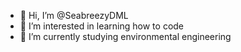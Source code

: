 - 👋 Hi, I’m @SeabreezyDML
- 👀 I’m interested in learning how to code
- 🌱 I’m currently studying environmental engineering


<!---
SeabreezyDML/SeabreezyDML is a ✨ special ✨ repository because its `README.md` (this file) appears on your GitHub profile.
You can click the Preview link to take a look at your changes.
--->
